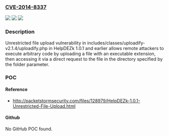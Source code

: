 ### [CVE-2014-8337](https://cve.mitre.org/cgi-bin/cvename.cgi?name=CVE-2014-8337)
![](https://img.shields.io/static/v1?label=Product&message=n%2Fa&color=blue)
![](https://img.shields.io/static/v1?label=Version&message=n%2Fa&color=blue)
![](https://img.shields.io/static/v1?label=Vulnerability&message=n%2Fa&color=brighgreen)

### Description

Unrestricted file upload vulnerability in includes/classes/uploadify-v2.1.4/uploadify.php in HelpDEZk 1.0.1 and earlier allows remote attackers to execute arbitrary code by uploading a file with an executable extension, then accessing it via a direct request to the file in the directory specified by the folder parameter.

### POC

#### Reference
- http://packetstormsecurity.com/files/128979/HelpDEZk-1.0.1-Unrestricted-File-Upload.html

#### Github
No GitHub POC found.

